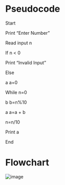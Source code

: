 # Pseudocode

 Start
 
 Print “Enter Number”
 
 Read input n
 
 If n < 0
 
 Print “Invalid Input”
 
 Else
 
 a a=0
 
 While n=0
 
 b b=n%10
 
 a a=a + b
 
 n=n/10
 
 Print a
 
 End
 
 # Flowchart
 ![image](https://user-images.githubusercontent.com/118686647/210242544-e6cc56ed-9b06-40c1-a629-a49a330d7a6d.png)

